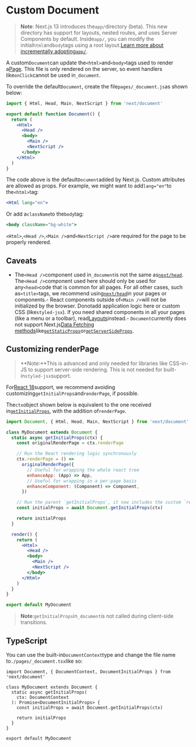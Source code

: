 # Custom Document

> **Note**: Next.js 13 introduces the`app/`directory (beta). This new directory has support for layouts, nested routes, and uses Server Components by default. Inside`app/`, you can modify the initial`html`and`body`tags using a root layout.[Learn more about incrementally adopting`app/`](https://beta.nextjs.org/docs/upgrade-guide).

A custom`Document`can update the`<html>`and`<body>`tags used to render a[Page](/docs/basic-features/pages). This file is only rendered on the server, so event handlers like`onClick`cannot be used in`_document`.

To override the default`Document`, create the file`pages/_document.js`as shown below:

```jsx
import { Html, Head, Main, NextScript } from 'next/document'

export default function Document() {
  return (
    <Html>
      <Head />
      <body>
        <Main />
        <NextScript />
      </body>
    </Html>
  )
}

```

The code above is the default`Document`added by Next.js. Custom attributes are allowed as props. For example, we might want to add`lang="en"`to the`<html>`tag:

```jsx
<Html lang="en">

```

Or add a`className`to the`body`tag:

```jsx
<body className="bg-white">

```

`<Html>`,`<Head />`,`<Main />`and`<NextScript />`are required for the page to be properly rendered.

## Caveats

- The`<Head />`component used in`_document`is not the same as[`next/head`](/docs/api-reference/next/head). The`<Head />`component used here should only be used for any`<head>`code that is common for all pages. For all other cases, such as`<title>`tags, we recommend using[`next/head`](/docs/api-reference/next/head)in your pages or components.- React components outside of`<Main />`will not be initialized by the browser. Donotadd application logic here or custom CSS (like`styled-jsx`). If you need shared components in all your pages (like a menu or a toolbar), read[Layouts](/docs/basic-features/layouts)instead.- `Document`currently does not support Next.js[Data Fetching methods](/docs/basic-features/data-fetching/overview)like[`getStaticProps`](/docs/basic-features/data-fetching/get-static-props)or[`getServerSideProps`](/docs/basic-features/data-fetching/get-server-side-props).

## Customizing renderPage

> **Note:**This is advanced and only needed for libraries like CSS-in-JS to support server-side rendering. This is not needed for built-in`styled-jsx`support.

For[React 18](/docs/advanced-features/react-18)support, we recommend avoiding customizing`getInitialProps`and`renderPage`, if possible.

The`ctx`object shown below is equivalent to the one received in[`getInitialProps`](/docs/api-reference/data-fetching/get-initial-props#context-object), with the addition of`renderPage`.

```jsx
import Document, { Html, Head, Main, NextScript } from 'next/document'

class MyDocument extends Document {
  static async getInitialProps(ctx) {
    const originalRenderPage = ctx.renderPage

    // Run the React rendering logic synchronously
    ctx.renderPage = () =>
      originalRenderPage({
        // Useful for wrapping the whole react tree
        enhanceApp: (App) => App,
        // Useful for wrapping in a per-page basis
        enhanceComponent: (Component) => Component,
      })

    // Run the parent `getInitialProps`, it now includes the custom `renderPage`
    const initialProps = await Document.getInitialProps(ctx)

    return initialProps
  }

  render() {
    return (
      <Html>
        <Head />
        <body>
          <Main />
          <NextScript />
        </body>
      </Html>
    )
  }
}

export default MyDocument

```

> **Note**:`getInitialProps`in`_document`is not called during client-side transitions.

## TypeScript

You can use the built-in`DocumentContext`type and change the file name to`./pages/_document.tsx`like so:

```tsx
import Document, { DocumentContext, DocumentInitialProps } from 'next/document'

class MyDocument extends Document {
  static async getInitialProps(
    ctx: DocumentContext
  ): Promise<DocumentInitialProps> {
    const initialProps = await Document.getInitialProps(ctx)

    return initialProps
  }
}

export default MyDocument

```
